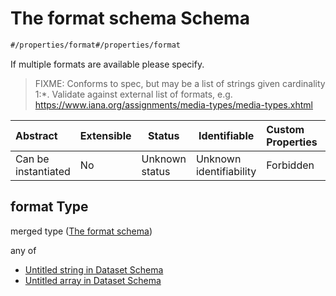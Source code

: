 # The format schema Schema

```txt
#/properties/format#/properties/format
```

If multiple formats are available please specify.


> FIXME: Conforms to spec, but may be a list of strings given cardinality 1:\*. Validate against external list of formats, e.g. <https://www.iana.org/assignments/media-types/media-types.xhtml>
>

| Abstract            | Extensible | Status         | Identifiable            | Custom Properties | Additional Properties | Access Restrictions | Defined In                                                                    |
| :------------------ | ---------- | -------------- | ----------------------- | :---------------- | --------------------- | ------------------- | ----------------------------------------------------------------------------- |
| Can be instantiated | No         | Unknown status | Unknown identifiability | Forbidden         | Allowed               | none                | [dataset.schema.json\*](../schema/dataset.schema.json "open original schema") |

## format Type

merged type ([The format schema](dataset-properties-the-format-schema.md))

any of

-   [Untitled string in Dataset Schema](dataset-properties-the-format-schema-anyof-0.md "check type definition")
-   [Untitled array in Dataset Schema](dataset-properties-the-format-schema-anyof-1.md "check type definition")
